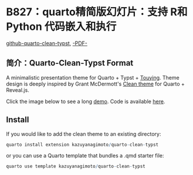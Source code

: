 # B827：quarto精简版幻灯片：支持 R和Python 代码嵌入和执行

[github-quarto-clean-typst](https://github.com/kazuyanagimoto/quarto-clean-typst), [-PDF-](https://kazuyanagimoto.com/quarto-clean-typst/template-full.pdf)

## 简介：Quarto-Clean-Typst Format

A minimalistic presentation theme for Quarto + Typst + [Touying](https://touying-typ.github.io/). Theme design is deeply inspired by Grant McDermott's [Clean theme](https://github.com/grantmcdermott/quarto-revealjs-clean) for Quarto + Reveal.js.

Click the image below to see a long [demo](https://kazuyanagimoto.com/quarto-clean-typst/template-full.pdf). Code is available [here](https://github.com/kazuyanagimoto/quarto-clean-typst/blob/main/template-full.qmd).


## Install

If you would like to add the clean theme to an existing directory:

```r
quarto install extension kazuyanagimoto/quarto-clean-typst
```

or you can use a Quarto template that bundles a .qmd starter file:

```r
quarto use template kazuyanagimoto/quarto-clean-typst
```
